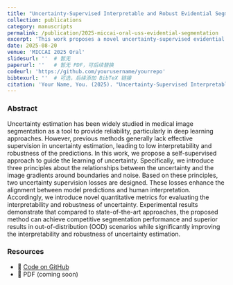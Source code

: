 ```yaml
---
title: "Uncertainty-Supervised Interpretable and Robust Evidential Segmentation"
collection: publications
category: manuscripts
permalink: /publication/2025-miccai-oral-uss-evidential-segmentation
excerpt: 'This work proposes a novel uncertainty-supervised evidential segmentation framework that improves interpretability and robustness by explicitly aligh predicted uncertainty with human intuition.'
date: 2025-08-20
venue: 'MICCAI 2025 Oral'
slidesurl: ''  # 暂无
paperurl: ''   # 暂无 PDF，可后续替换
codeurl: 'https://github.com/yourusername/yourrepo'
bibtexurl: ''  # 可选，后续添加 BibTeX 链接
citation: 'Your Name, You. (2025). "Uncertainty-Supervised Interpretable and Robust Evidential Segmentation." <i>MICCAI 2025 Oral</i>.'
---
```


### Abstract
Uncertainty estimation has been widely studied in medical image segmentation as a tool to provide reliability, particularly in deep learning approaches.
However, previous methods generally lack effective supervision in uncertainty estimation, leading to low interpretability and robustness of the predictions. 
In this work, we propose a self-supervised approach to guide the learning of uncertainty.
Specifically, we introduce three principles about the relationships between the uncertainty and the image gradients around boundaries and noise.
Based on these principles, two uncertainty supervision losses are designed.
These losses enhance the alignment between model predictions and human interpretation. 
Accordingly, we introduce novel quantitative metrics for evaluating the interpretability and robustness of uncertainty. Experimental results demonstrate that compared to state-of-the-art approaches, the proposed method can achieve competitive segmentation performance and superior results in out-of-distribution (OOD) scenarios while significantly improving the interpretability and robustness of uncertainty estimation.

### Resources
- 🔗 [Code on GitHub](https://github.com/suiannaius/SURE)  
- 📝 PDF (coming soon)

